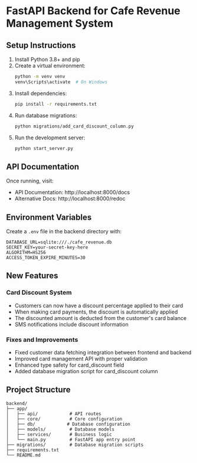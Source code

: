 # FastAPI Backend for Cafe Revenue Management System

## Setup Instructions

1. Install Python 3.8+ and pip
2. Create a virtual environment:
   ```bash
   python -m venv venv
   venv\Scripts\activate  # On Windows
   ```
3. Install dependencies:
   ```bash
   pip install -r requirements.txt
   ```
4. Run database migrations:
   ```bash
   python migrations/add_card_discount_column.py
   ```
5. Run the development server:
   ```bash
   python start_server.py
   ```

## API Documentation

Once running, visit:
- API Documentation: http://localhost:8000/docs
- Alternative Docs: http://localhost:8000/redoc

## Environment Variables

Create a `.env` file in the backend directory with:
```
DATABASE_URL=sqlite:///./cafe_revenue.db
SECRET_KEY=your-secret-key-here
ALGORITHM=HS256
ACCESS_TOKEN_EXPIRE_MINUTES=30
```

## New Features

### Card Discount System
- Customers can now have a discount percentage applied to their card
- When making card payments, the discount is automatically applied
- The discounted amount is deducted from the customer's card balance
- SMS notifications include discount information

### Fixes and Improvements
- Fixed customer data fetching integration between frontend and backend
- Improved card management API with proper validation
- Enhanced type safety for card_discount field
- Added database migration script for card_discount column

## Project Structure

```
backend/
├── app/
│   ├── api/            # API routes
│   ├── core/           # Core configuration
│   ├── db/            # Database configuration
│   ├── models/         # Database models
│   ├── services/       # Business logic
│   └── main.py         # FastAPI app entry point
├── migrations/         # Database migration scripts
├── requirements.txt
└── README.md
```